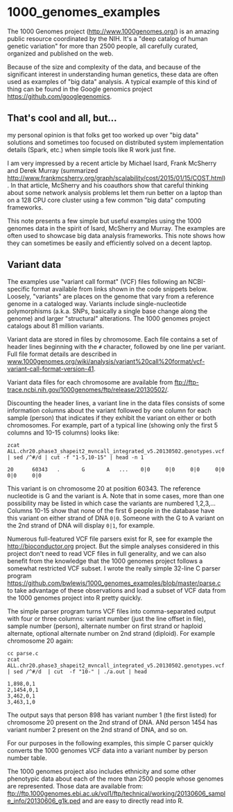 # 1000_genomes_examples

The 1000 Genomes project (http://www.1000genomes.org/) is an amazing public
resource coordinated by the NIH. It's a "deep catalog of human genetic
variation" for more than 2500 people, all carefully curated, organized and
published on the web.

Because of the size and complexity of the data, and because of the significant
interest in understanding human genetics, these data are often used as examples
of "big data" analysis. A typical example of this kind of thing can be found
in the Google genomics project https://github.com/googlegenomics.

## That's cool and all, but...

my personal opinion is that folks get too worked up over "big data" solutions
and sometimes too focused on distributed system implementation details (Spark,
etc.) when simple tools like R work just fine.

I am very impressed by a recent article by Michael Isard, Frank McSherry and
Derek Murray (summarized 
http://www.frankmcsherry.org/graph/scalability/cost/2015/01/15/COST.html).  In
that article, McSherry and his coauthors show that careful thinking about some
network analysis problems let them run better on a laptop than on a 128 CPU
core cluster using a few common "big data" computing frameworks.

This note presents a few simple but useful examples using the 1000 genomes data
in the spirit of Isard, McSherry and Murray. The examples are often used to
showcase big data analysis frameworks. This note shows how they can sometimes
be easily and efficiently solved on a decent laptop.

## Variant data

The examples use "variant call format" (VCF) files following an NCBI-specific
format available from links shown in the code snippets below. Loosely,
"variants" are places on the genome that vary from a reference genome in a
cataloged way. Variants include single-nucleotide polymorphisms (a.k.a. SNPs,
basically a single base change along the genome) and larger "structural"
alterations. The 1000 genomes project catalogs about 81 million variants.

Variant data are stored in files by chromosome. Each file contains a set of
header lines beginning with the `#` character, followed by one line per
variant. 
Full file format details are described in
www.1000genomes.org/wiki/analysis/variant%20call%20format/vcf-variant-call-format-version-41.

Variant data files for each chromosome are available from
ftp://ftp-trace.ncbi.nih.gov/1000genomes/ftp/release/20130502/.

Discounting the header lines, a variant line in the data files consists of some
information columns about the variant followed by one column for each sample
(person) that indicates if they exhibit the variant on either or both
chromosomes. For example, part of a typical line (showing only the first 5
columns and 10-15 columns) looks like:

```
zcat ALL.chr20.phase3_shapeit2_mvncall_integrated_v5.20130502.genotypes.vcf.gz | sed /^#/d | cut -f "1-5,10-15" | head -n 1

20      60343   .       G       A   ...    0|0     0|0     0|0     0|0     0|0     0|0
```
This variant is on chromosome 20 at position 60343. The reference nucleotide is G and
the variant is A. Note that in some cases, more than one possibility may be listed
in which case the variants are numbered 1,2,3,...
Columns 10-15 show that none of the first 6 people in the database
have this variant on either strand of DNA `0|0`. Someone with the G to A variant
on the 2nd strand of DNA will display `0|1`, for example.

Numerous full-featured VCF file parsers exist for R, see for example 
the http://bioconductor.org project. But the simple
analyses considered in this project don't need to read VCF files in full
generality, and we can also benefit from the knowledge that the 1000 genomes
project follows a somewhat restricted VCF subset. I wrote the really simple
32-line C parser program
https://github.com/bwlewis/1000_genomes_examples/blob/master/parse.c to take
advantage of these observations and load a subset of VCF data from the 1000
genomes project into R pretty quickly.

The simple parser program turns VCF files into comma-separated output with four
or three columns: variant number (just the line offset in file), sample number
(person), alternate number on first strand or haploid alternate, optional
alternate number on 2nd strand (diploid). For example chromosome 20 again:
```
cc parse.c
zcat ALL.chr20.phase3_shapeit2_mvncall_integrated_v5.20130502.genotypes.vcf.gz  | sed /^#/d  | cut  -f "10-" | ./a.out | head

1,898,0,1
2,1454,0,1
3,462,0,1
3,463,1,0
```
The output says that person 898 has variant number 1 (the first listed) for
chromosome 20 present on the 2nd strand of DNA. ANd person 1454 has variant
number 2 present on the 2nd strand of DNA, and so on.

For our purposes in the following examples, this simple C parser quickly
converts the 1000 genomes VCF data into a variant number by person number
table.

The 1000 genomes project also includes ethnicity and some other phenotypic data
about each of the more than 2500 people whose genomes are represented.
Those data are available from:
ftp://ftp.1000genomes.ebi.ac.uk/vol1/ftp/technical/working/20130606_sample_info/20130606_g1k.ped
and are easy to directly read into R.
